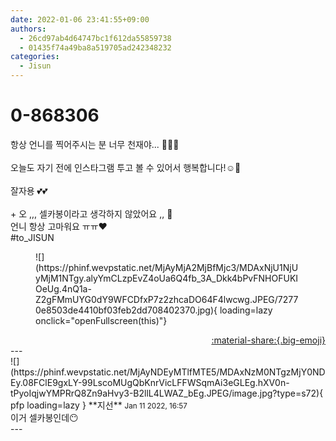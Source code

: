 ```yaml
---
date: 2022-01-06 23:41:55+09:00
authors:
  - 26cd97ab4d64747bc1f612da55859738
  - 01435f74a49ba8a519705ad242348232
categories:
  - Jisun
---
```


# 0-868306

<div class="post-container" markdown="1">
<div class="content-container md-sidebar__scrollwrap" markdown="1">

항상 언니를 찍어주시는 분 너무 천재야... 🥺💕💕<br><br>오늘도 자기 전에 인스타그램 투고 볼 수 있어서 행복합니다!☺️💓<br><br>잘자용 💕💕<br><br>+ 오 ,,, 셀카봉이라고 생각하지 않았어요 ,, 🤭<br>언니 항상 고마워요 ㅠㅠ❤️<br>\#to_JISUN
<figure markdown="1">
![](https://phinf.wevpstatic.net/MjAyMjA2MjBfMjc3/MDAxNjU1NjUyMjM1NTgy.alyYmCLzpEvZ4oUa6Q4fb_3A_Dkk4bPvFNHOFUKIOeUg.4nQ1a-Z2gFMmUYG0dY9WFCDfxP7z2zhcaDO64F4lwcwg.JPEG/72770e8503de4410bf03feb2dd708402370.jpg){ loading=lazy onclick="openFullscreen(this)"}
</figure>


</div>
</div>

<div style="text-align: right;" markdown="1">
<a href="https://weverse.io/fromis9/fanpost/0-868306" style="text-align: right;">:material-share:{.big-emoji}</a>
</div>
---

<div class="comments-container md-sidebar__scrollwrap" markdown="1">
<div class="comment" markdown="1">
<div class='id-container' markdown="1">
![](https://phinf.wevpstatic.net/MjAyNDEyMTlfMTE5/MDAxNzM0NTgzMjY0NDEy.08FClE9gxLY-99LscoMUgQbKnrVicLFFWSqmAi3eGLEg.hXV0n-tPyoIqjwYMPRrQ8Zn9aHvy3-B2llL4LWAZ_bEg.JPEG/image.jpg?type=s72){ pfp loading=lazy }
**<span class="artist">지선</span>** <small>Jan 11 2022, 16:57</small><br>
</div>
<div class='comment-body' markdown="1">
이거 셀카봉인데😶
</div>
</div>
</div>
---

